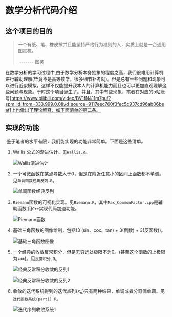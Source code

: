 # 数学分析代码介绍

## 这个项目的目的

> 一个有纸、笔、橡皮擦并且能坚持严格行为准则的人，实质上就是一台通用图灵机。 
>
> ​																				------- 图灵

​	在数学分析的学习过程中,由于数学分析本身抽象的程度之高，我们很难用计算机进行辅助理解(毕竟不是高等数学，很多细节补考就)。但是总有一些问题和现象可以进行近似模拟，这样不仅能提升我本人的计算机能力而且也可以更加直观理解这些问题与现象。于时这个项目诞生了。并且，其中有些现象，笔者在对应的b站账号[https://www.bilibili.com/video/BV1fN411m7pu/?spm_id_from=333.999.0.0&vd_source=9117eec760f3fec5c937cd96ab06beaf]上也做出了理论解释，如下面清单的第二条。

## 实现的功能

​	鉴于笔者的水平有限，我们能实现的功能非常简单。下面是这些清单。

1. Wallis 公式的渐进估计。见`Wallis.R`。

   ![Wallis渐进估计](http://gitee.com/cantour123/AdvancedAlgebra/blob/master/%E6%95%B0%E5%AD%A6%E5%88%86%E6%9E%90/picture/Wallis%E5%85%AC%E5%BC%8F.png)

2. 一个可微函数在某点导数大于0，但是在附近任意小的区间上函数都不单调。见`单调函数经典反列.R`。

   ![单调函数经典反列](http://gitee.com/cantour123/AdvancedAlgebra/blob/master/%E6%95%B0%E5%AD%A6%E5%88%86%E6%9E%90/picture/%E5%8D%95%E8%B0%83%E5%87%BD%E6%95%B0%E7%BB%8F%E5%85%B8%E5%8F%8D%E5%88%97.png)

3. `Riemann`函数的可视化实现。见`Riemann.R`，其中`Max_CommonFactor.cpp`是辅助函数,用`C++`实现代码加速功能。

   ![Riemann函数](http://gitee.com/cantour123/AdvancedAlgebra/blob/master/%E6%95%B0%E5%AD%A6%E5%88%86%E6%9E%90/picture/Riemann%E5%87%BD%E6%95%B0.png)

4. 基础三角函数的图像绘制，包括(3 (sin、cox、tan) +  3(倒数)  + 3(反函数))。

   ![基础三角函数图像](http://gitee.com/cantour123/AdvancedAlgebra/blob/master/%E6%95%B0%E5%AD%A6%E5%88%86%E6%9E%90/picture/%E5%9F%BA%E7%A1%80%E4%B8%89%E8%A7%92%E5%87%BD%E6%95%B0%E5%9B%BE%E5%83%8F.png)

5. 一个经典的收敛反常积分，但是无穷远处极限不为0。(甚至这个函数的上极限为$+\infty$)。见`反常积分.R`。

   ![经典反常积分收敛的反列1](http://gitee.com/cantour123/AdvancedAlgebra/blob/master/%E6%95%B0%E5%AD%A6%E5%88%86%E6%9E%90/picture/%E5%8F%8D%E5%B8%B8%E7%A7%AF%E5%88%86%E7%BB%8F%E5%85%B8%E5%8F%8D%E5%88%971.png)

   ![经典反常积分收敛的反列2](http://gitee.com/cantour123/AdvancedAlgebra/blob/master/%E6%95%B0%E5%AD%A6%E5%88%86%E6%9E%90/picture/%E5%8F%8D%E5%B8%B8%E7%A7%AF%E5%88%86%E7%BB%8F%E5%85%B8%E5%8F%8D%E5%88%972.png)

6. 收敛的迭代系统得到的迭代点列$\{x_{n}\}$只有两种结果，单调或者分奇偶单调。见`迭代函数系统(part1).R`。

   ![迭代序列收敛系统1](http://gitee.com/cantour123/AdvancedAlgebra/blob/master/%E6%95%B0%E5%AD%A6%E5%88%86%E6%9E%90/picture/%E8%BF%AD%E4%BB%A3%E5%87%BD%E6%95%B0%E8%BF%AD%E4%BB%A3%E7%B3%BB%E7%BB%9F1.png)